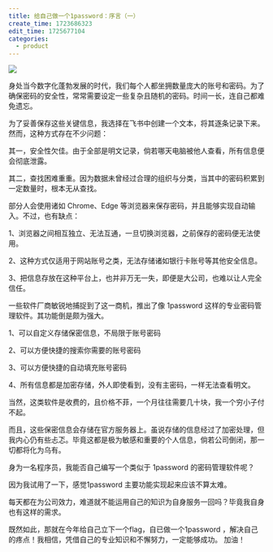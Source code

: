 ```yaml
---
title: 给自己做一个1password：序言（一）
create_time: 1723686323
edit_time: 1725677104
categories:
  - product
---
```



<img src="/assets/IsKIboz8ioCm8mx5DZwcgnjanYg.png" src-width="640" class="markdown-img m-auto" src-height="384" align="center"/>

身处当今数字化蓬勃发展的时代，我们每个人都坐拥数量庞大的账号和密码。为了确保密码的安全性，常常需要设定一些复杂且随机的密码。时间一长，连自己都难免遗忘。

为了妥善保存这些关键信息，我选择在飞书中创建一个文本，将其逐条记录下来。然而，这种方式存在不少问题：

其一，安全性欠佳。由于全部是明文记录，倘若哪天电脑被他人查看，所有信息便会彻底泄露。

其二，查找困难重重。因为数据未曾经过合理的组织与分类，当其中的密码积累到一定数量时，根本无从查找。

部分人会使用诸如 Chrome、Edge 等浏览器来保存密码，并且能够实现自动输入。不过，也有缺点：

1、浏览器之间相互独立、无法互通，一旦切换浏览器，之前保存的密码便无法使用。

2、这种方式仅适用于网站账号之类，无法存储诸如银行卡账号等其他安全信息。

3、把信息存放在这种平台上，也并非万无一失，即便是大公司，也难以让人完全信任。

一些软件厂商敏锐地捕捉到了这一商机，推出了像 1password 这样的专业密码管理软件。其功能倒是颇为强大。

1、可以自定义存储保密信息，不局限于账号密码

2、可以方便快捷的搜索你需要的账号密码

3、可以方便快捷的自动填充账号密码

4、所有信息都是加密存储，外人即使看到，没有主密码，一样无法查看明文。

当然，这类软件是收费的，且价格不菲，一个月往往需要几十块，我一个穷小子付不起。

而且，这些保密信息会存储在官方服务器上。虽说存储的信息经过了加密处理，但我内心仍有些忐忑。毕竟这都是极为敏感和重要的个人信息，倘若公司倒闭，那一切都将化为乌有。

身为一名程序员，我能否自己编写一个类似于 1password 的密码管理软件呢？

因为我试用了一下，感觉1password 主要功能实现起来应该不算太难。

每天都在为公司效力，难道就不能运用自己的知识为自身服务一回吗？毕竟我自身也有这样的需求。

既然如此，那就在今年给自己立下一个flag，自已做一个1password ，解决自己的疼点！我相信，凭借自己的专业知识和不懈努力，一定能够成功。 加油！

